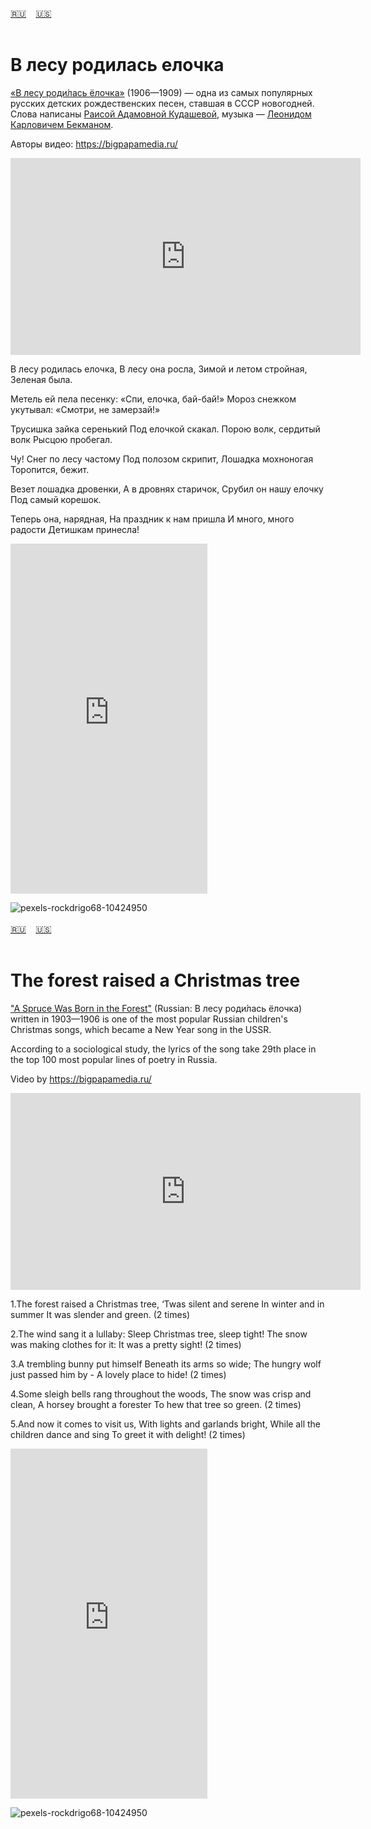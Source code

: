 <span id="ru"><a href='#ru'>🇷🇺</a> &nbsp;&nbsp;&nbsp;<a href='#en'>🇺🇸</a> &nbsp;&nbsp;&nbsp;</span><br><br>

# В лесу родилась елочка
[«В лесу роди́лась ёлочка»](https://ru.wikipedia.org/wiki/%D0%92_%D0%BB%D0%B5%D1%81%D1%83_%D1%80%D0%BE%D0%B4%D0%B8%D0%BB%D0%B0%D1%81%D1%8C_%D1%91%D0%BB%D0%BE%D1%87%D0%BA%D0%B0) (1906—1909) — одна из самых популярных русских детских рождественских песен, ставшая в СССР новогодней. Слова написаны [Раисой Адамовной Кудашевой](https://ru.wikipedia.org/wiki/%D0%9A%D1%83%D0%B4%D0%B0%D1%88%D0%B5%D0%B2%D0%B0,_%D0%A0%D0%B0%D0%B8%D1%81%D0%B0_%D0%90%D0%B4%D0%B0%D0%BC%D0%BE%D0%B2%D0%BD%D0%B0), музыка — [Леонидом Карловичем Бекманом](https://ru.wikipedia.org/wiki/%D0%91%D0%B5%D0%BA%D0%BC%D0%B0%D0%BD,_%D0%9B%D0%B5%D0%BE%D0%BD%D0%B8%D0%B4_%D0%9A%D0%B0%D1%80%D0%BB%D0%BE%D0%B2%D0%B8%D1%87). 

Авторы видео: https://bigpapamedia.ru/

<iframe width="560" height="315" src="https://www.youtube.com/embed/J9ezlKu8qpI?si=uYyojD2xww2s7RWB" title="YouTube video player" frameborder="0" allow="accelerometer; autoplay; clipboard-write; encrypted-media; gyroscope; picture-in-picture; web-share" allowfullscreen></iframe>

В лесу родилась елочка,
В лесу она росла,
Зимой и летом стройная,
Зеленая была.

Метель ей пела песенку:
«Спи, елочка, бай-бай!»
Мороз снежком укутывал:
«Смотри, не замерзай!»

Трусишка зайка серенький
Под елочкой скакал.
Порою волк, сердитый волк
Рысцою пробегал.

Чу! Снег по лесу частому
Под полозом скрипит,
Лошадка мохноногая
Торопится, бежит.

Везет лошадка дровенки,
А в дровнях старичок,
Срубил он нашу елочку
Под самый корешок.

Теперь она, нарядная,
Hа праздник к нам пришла
И много, много радости
Детишкам принесла!

<iframe width="315" height="560" src="https://www.youtube.com/embed/xXMx6ykfN0A" frameborder="0" allow="accelerometer; autoplay; clipboard-write; encrypted-media; gyroscope; picture-in-picture; web-share"allowfullscreen></iframe>

![pexels-rockdrigo68-10424950](https://github.com/user-attachments/assets/b1818f0a-f2f2-4231-aa3a-eb7bbdb70a01)
<br><br>
<span id="en"><a href='#ru'>🇷🇺</a> &nbsp;&nbsp;&nbsp;<a href='#en'>🇺🇸</a> &nbsp;&nbsp;&nbsp;</span><br><br>

# The forest raised a Christmas tree

["A Spruce Was Born in the Forest"](https://en.wikipedia.org/wiki/A_Spruce_Was_Born_in_the_Forest) (Russian: В лесу роди́лась ёлочка) written in 1903—1906 is one of the most popular Russian children's Christmas songs, which became a New Year song in the USSR. 

According to a sociological study, the lyrics of the song take 29th place in the top 100 most popular lines of poetry in Russia.

Video by https://bigpapamedia.ru/

<iframe width="560" height="315" src="https://www.youtube.com/embed/J9ezlKu8qpI?si=uYyojD2xww2s7RWB" title="YouTube video player" frameborder="0" allow="accelerometer; autoplay; clipboard-write; encrypted-media; gyroscope; picture-in-picture; web-share" allowfullscreen></iframe>

1.The forest raised a Christmas tree,
 ‘Twas silent and serene
 In winter and in summer
 It was slender and  green. (2 times)
 
 2.The wind sang it a lullaby:
 Sleep Christmas tree, sleep tight!
 The snow was making clothes for it:
 It was a pretty sight! (2 times)
 
 3.A trembling bunny put himself
 Beneath its arms so wide;
 The hungry wolf just passed him by -
 A lovely place to hide! (2 times)
 
 4.Some sleigh bells rang throughout the woods,
 The snow was crisp and clean,
 A horsey brought a forester
 To hew that tree so green. (2 times)
 
 5.And now it comes to visit us,
 With lights and garlands bright,
 While all the children dance and sing
 To greet it with delight! (2 times)
<iframe width="315" height="560" src="https://www.youtube.com/embed/Mz9uz0_K1aQ" frameborder="0" allow="accelerometer; autoplay; clipboard-write; encrypted-media; gyroscope; picture-in-picture; web-share"allowfullscreen></iframe>


![pexels-rockdrigo68-10424950](https://github.com/user-attachments/assets/b1818f0a-f2f2-4231-aa3a-eb7bbdb70a01)

<br><br>

